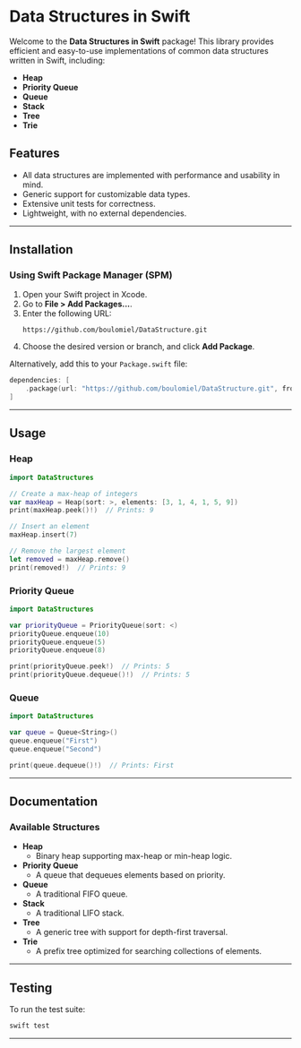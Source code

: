 # Data Structures in Swift

Welcome to the **Data Structures in Swift** package! This library provides efficient and easy-to-use implementations of common data structures written in Swift, including:

- **Heap**
- **Priority Queue**
- **Queue**
- **Stack**
- **Tree**
- **Trie**

## Features

- All data structures are implemented with performance and usability in mind.
- Generic support for customizable data types.
- Extensive unit tests for correctness.
- Lightweight, with no external dependencies.

---

## Installation

### Using Swift Package Manager (SPM)

1. Open your Swift project in Xcode.
2. Go to **File > Add Packages...**.
3. Enter the following URL:
   ```plaintext
   https://github.com/boulomiel/DataStructure.git
   ```
4. Choose the desired version or branch, and click **Add Package**.

Alternatively, add this to your `Package.swift` file:

```swift
dependencies: [
    .package(url: "https://github.com/boulomiel/DataStructure.git", from: "1.0.0")
]
```

---

## Usage

### Heap

```swift
import DataStructures

// Create a max-heap of integers
var maxHeap = Heap(sort: >, elements: [3, 1, 4, 1, 5, 9])
print(maxHeap.peek()!)  // Prints: 9

// Insert an element
maxHeap.insert(7)

// Remove the largest element
let removed = maxHeap.remove()
print(removed!)  // Prints: 9
```

### Priority Queue

```swift
import DataStructures

var priorityQueue = PriorityQueue(sort: <)
priorityQueue.enqueue(10)
priorityQueue.enqueue(5)
priorityQueue.enqueue(8)

print(priorityQueue.peek!)  // Prints: 5
print(priorityQueue.dequeue()!)  // Prints: 5
```

### Queue

```swift
import DataStructures

var queue = Queue<String>()
queue.enqueue("First")
queue.enqueue("Second")

print(queue.dequeue()!)  // Prints: First
```

---

## Documentation

### Available Structures

- **Heap**
  - Binary heap supporting max-heap or min-heap logic.
- **Priority Queue**
  - A queue that dequeues elements based on priority.
- **Queue**
  - A traditional FIFO queue.
- **Stack**
  - A traditional LIFO stack.
- **Tree**
  - A generic tree with support for depth-first traversal.
- **Trie**
  - A prefix tree optimized for searching collections of elements.

---

## Testing

To run the test suite:

```bash
swift test
```

---
